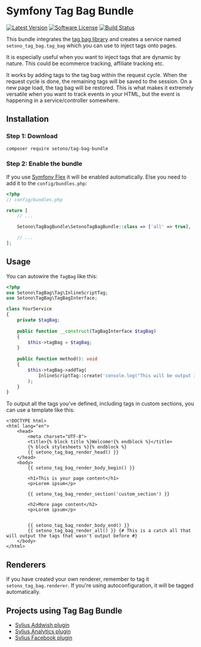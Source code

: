 # Symfony Tag Bag Bundle

[![Latest Version][ico-version]][link-packagist]
[![Software License][ico-license]](LICENSE)
[![Build Status][ico-github-actions]][link-github-actions]

This bundle integrates the [tag bag library](https://github.com/Setono/tag-bag) and creates a service named
`setono_tag_bag.tag_bag` which you can use to inject tags onto pages.

It is especially useful when you want to inject tags that are dynamic by nature. This could be ecommerce tracking,
affiliate tracking etc.

It works by adding tags to the tag bag within the request cycle. When the request cycle is done, the remaining tags will
be saved to the session. On a new page load, the tag bag will be restored. This is what makes it extremely versatile when
you want to track events in your HTML, but the event is happening in a service/controller somewhere.

## Installation

### Step 1: Download

```bash
composer require setono/tag-bag-bundle
```

### Step 2: Enable the bundle

If you use [Symfony Flex](https://flex.symfony.com/) it will be enabled automatically. Else you need to add it to the `config/bundles.php`:

```php
<?php
// config/bundles.php

return [
    // ...

    Setono\TagBagBundle\SetonoTagBagBundle::class => ['all' => true],

    // ...
];
```

## Usage
You can autowire the `TagBag` like this:

```php
<?php
use Setono\TagBag\Tag\InlineScriptTag;
use Setono\TagBag\TagBagInterface;

class YourService
{
    private $tagBag;
    
    public function __construct(TagBagInterface $tagBag) 
    {
        $this->tagBag = $tagBag;
    }
    
    public function method(): void 
    {
        $this->tagBag->addTag(
            InlineScriptTag::create('console.log("This will be output in the console");')
        );
    }
}
```

To output all the tags you've defined, including tags in custom sections, you can use a template like this:

```twig
<!DOCTYPE html>
<html lang="en">
    <head>
        <meta charset="UTF-8">
        <title>{% block title %}Welcome!{% endblock %}</title>
        {% block stylesheets %}{% endblock %}
        {{ setono_tag_bag_render_head() }}
    </head>
    <body>
        {{ setono_tag_bag_render_body_begin() }}
        
        <h1>This is your page content</h1>
        <p>Lorem ipsum</p>
        
        {{ setono_tag_bag_render_section('custom_section') }}        

        <h2>More page content</h2>
        <p>Lorem ipsum</p>

        
        {{ setono_tag_bag_render_body_end() }}
        {{ setono_tag_bag_render_all() }} {# This is a catch all that will output the tags that wasn't output before #}
    </body>
</html>
```

## Renderers

If you have created your own renderer, remember to tag it `setono_tag_bag.renderer`. If you're using autoconfiguration,
it will be tagged automatically.

## Projects using Tag Bag Bundle
- [Sylius Addwish plugin](https://github.com/Setono/SyliusAddwishPlugin)
- [Sylius Analytics plugin](https://github.com/Setono/SyliusAnalyticsPlugin)
- [Sylius Facebook plugin](https://github.com/Setono/SyliusFacebookPlugin)

[ico-version]: https://poser.pugx.org/setono/tag-bag-bundle/v/stable
[ico-license]: https://poser.pugx.org/setono/tag-bag-bundle/license
[ico-github-actions]: https://github.com/Setono/TagBagBundle/workflows/build/badge.svg

[link-packagist]: https://packagist.org/packages/setono/tag-bag-bundle
[link-github-actions]: https://github.com/Setono/TagBagBundle/actions
